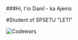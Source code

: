 ###Hi, I'm Danil - ka Ajems

#Student of SPSETU "LETI"

![Codewars](https://github.r2v.ch/codewars?user=Ajems&top_languages=true)
